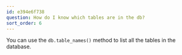 ```yaml
---
id: e394e6f738
question: How do I know which tables are in the db?
sort_order: 6
---
```


You can use the `db.table_names()` method to list all the tables in the database.